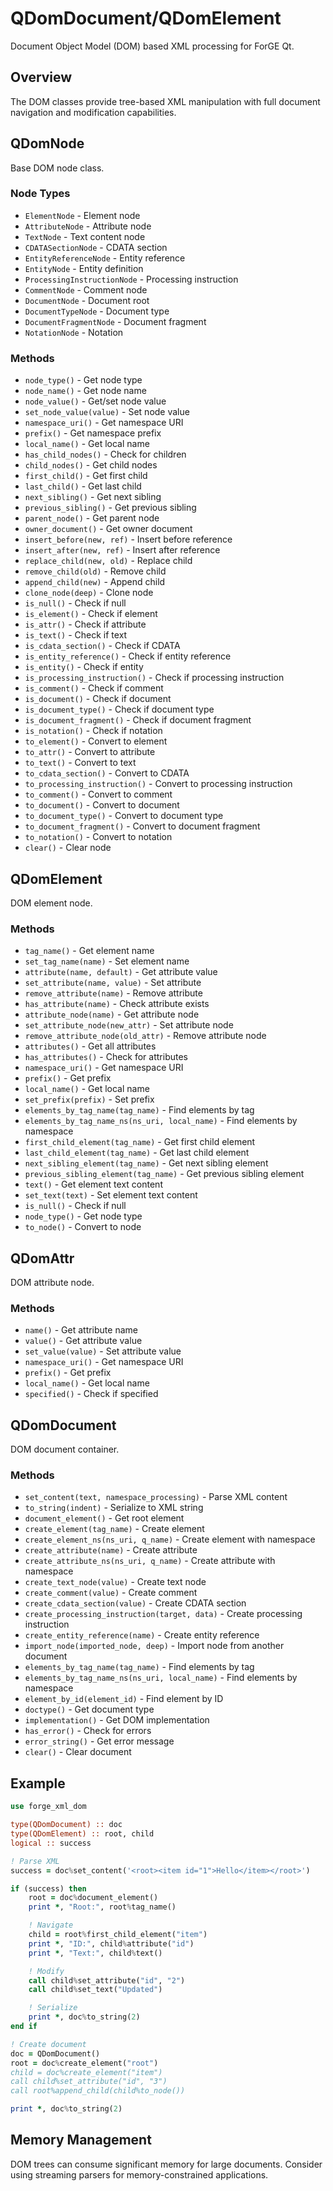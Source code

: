 # QDomDocument/QDomElement

Document Object Model (DOM) based XML processing for ForGE Qt.

## Overview

The DOM classes provide tree-based XML manipulation with full document navigation and modification capabilities.

## QDomNode

Base DOM node class.

### Node Types

- `ElementNode` - Element node
- `AttributeNode` - Attribute node
- `TextNode` - Text content node
- `CDATASectionNode` - CDATA section
- `EntityReferenceNode` - Entity reference
- `EntityNode` - Entity definition
- `ProcessingInstructionNode` - Processing instruction
- `CommentNode` - Comment node
- `DocumentNode` - Document root
- `DocumentTypeNode` - Document type
- `DocumentFragmentNode` - Document fragment
- `NotationNode` - Notation

### Methods

- `node_type()` - Get node type
- `node_name()` - Get node name
- `node_value()` - Get/set node value
- `set_node_value(value)` - Set node value
- `namespace_uri()` - Get namespace URI
- `prefix()` - Get namespace prefix
- `local_name()` - Get local name
- `has_child_nodes()` - Check for children
- `child_nodes()` - Get child nodes
- `first_child()` - Get first child
- `last_child()` - Get last child
- `next_sibling()` - Get next sibling
- `previous_sibling()` - Get previous sibling
- `parent_node()` - Get parent node
- `owner_document()` - Get owner document
- `insert_before(new, ref)` - Insert before reference
- `insert_after(new, ref)` - Insert after reference
- `replace_child(new, old)` - Replace child
- `remove_child(old)` - Remove child
- `append_child(new)` - Append child
- `clone_node(deep)` - Clone node
- `is_null()` - Check if null
- `is_element()` - Check if element
- `is_attr()` - Check if attribute
- `is_text()` - Check if text
- `is_cdata_section()` - Check if CDATA
- `is_entity_reference()` - Check if entity reference
- `is_entity()` - Check if entity
- `is_processing_instruction()` - Check if processing instruction
- `is_comment()` - Check if comment
- `is_document()` - Check if document
- `is_document_type()` - Check if document type
- `is_document_fragment()` - Check if document fragment
- `is_notation()` - Check if notation
- `to_element()` - Convert to element
- `to_attr()` - Convert to attribute
- `to_text()` - Convert to text
- `to_cdata_section()` - Convert to CDATA
- `to_processing_instruction()` - Convert to processing instruction
- `to_comment()` - Convert to comment
- `to_document()` - Convert to document
- `to_document_type()` - Convert to document type
- `to_document_fragment()` - Convert to document fragment
- `to_notation()` - Convert to notation
- `clear()` - Clear node

## QDomElement

DOM element node.

### Methods

- `tag_name()` - Get element name
- `set_tag_name(name)` - Set element name
- `attribute(name, default)` - Get attribute value
- `set_attribute(name, value)` - Set attribute
- `remove_attribute(name)` - Remove attribute
- `has_attribute(name)` - Check attribute exists
- `attribute_node(name)` - Get attribute node
- `set_attribute_node(new_attr)` - Set attribute node
- `remove_attribute_node(old_attr)` - Remove attribute node
- `attributes()` - Get all attributes
- `has_attributes()` - Check for attributes
- `namespace_uri()` - Get namespace URI
- `prefix()` - Get prefix
- `local_name()` - Get local name
- `set_prefix(prefix)` - Set prefix
- `elements_by_tag_name(tag_name)` - Find elements by tag
- `elements_by_tag_name_ns(ns_uri, local_name)` - Find elements by namespace
- `first_child_element(tag_name)` - Get first child element
- `last_child_element(tag_name)` - Get last child element
- `next_sibling_element(tag_name)` - Get next sibling element
- `previous_sibling_element(tag_name)` - Get previous sibling element
- `text()` - Get element text content
- `set_text(text)` - Set element text content
- `is_null()` - Check if null
- `node_type()` - Get node type
- `to_node()` - Convert to node

## QDomAttr

DOM attribute node.

### Methods

- `name()` - Get attribute name
- `value()` - Get attribute value
- `set_value(value)` - Set attribute value
- `namespace_uri()` - Get namespace URI
- `prefix()` - Get prefix
- `local_name()` - Get local name
- `specified()` - Check if specified

## QDomDocument

DOM document container.

### Methods

- `set_content(text, namespace_processing)` - Parse XML content
- `to_string(indent)` - Serialize to XML string
- `document_element()` - Get root element
- `create_element(tag_name)` - Create element
- `create_element_ns(ns_uri, q_name)` - Create element with namespace
- `create_attribute(name)` - Create attribute
- `create_attribute_ns(ns_uri, q_name)` - Create attribute with namespace
- `create_text_node(value)` - Create text node
- `create_comment(value)` - Create comment
- `create_cdata_section(value)` - Create CDATA section
- `create_processing_instruction(target, data)` - Create processing instruction
- `create_entity_reference(name)` - Create entity reference
- `import_node(imported_node, deep)` - Import node from another document
- `elements_by_tag_name(tag_name)` - Find elements by tag
- `elements_by_tag_name_ns(ns_uri, local_name)` - Find elements by namespace
- `element_by_id(element_id)` - Find element by ID
- `doctype()` - Get document type
- `implementation()` - Get DOM implementation
- `has_error()` - Check for errors
- `error_string()` - Get error message
- `clear()` - Clear document

## Example

```fortran
use forge_xml_dom

type(QDomDocument) :: doc
type(QDomElement) :: root, child
logical :: success

! Parse XML
success = doc%set_content('<root><item id="1">Hello</item></root>')

if (success) then
    root = doc%document_element()
    print *, "Root:", root%tag_name()

    ! Navigate
    child = root%first_child_element("item")
    print *, "ID:", child%attribute("id")
    print *, "Text:", child%text()

    ! Modify
    call child%set_attribute("id", "2")
    call child%set_text("Updated")

    ! Serialize
    print *, doc%to_string(2)
end if

! Create document
doc = QDomDocument()
root = doc%create_element("root")
child = doc%create_element("item")
call child%set_attribute("id", "3")
call root%append_child(child%to_node())

print *, doc%to_string(2)
```

## Memory Management

DOM trees can consume significant memory for large documents. Consider using streaming parsers for memory-constrained applications.